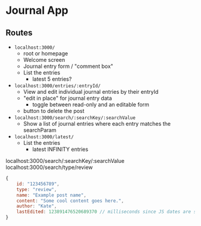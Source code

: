# Journal App

## Routes 

- `localhost:3000/` 
	- root or homepage 
	- Welcome screen 
	- Journal entry form / "comment box"
	- List the entries 
		- latest 5 entries? 
- `localhost:3000/entries/:entryId/`
	- View and edit individual journal entries by their entryId
	- "edit in place" for journal entry data
		- toggle between read-only and an editable form 
	- button to delete the post 
- `localhost:3000/search/:searchKey/:searchValue`
	- Show a list of journal entries where each entry matches the searchParam
- `localhost:3000/latest/`
	- List the entries
		- latest INFINITY entries 

localhost:3000/search/:searchKey/:searchValue
localhost:3000/search/type/review

```js
{
	id: "123456789",
	type: "review",
	name: "Example post name",
	content: "Some cool content goes here.",
	author: "Kate",
	lastEdited: 123891476520689370 // milliseconds since JS dates are stored as that internally 
}
```
